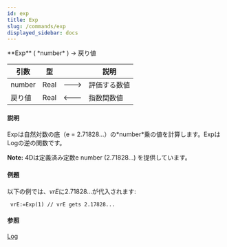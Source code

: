 ```yaml
---
id: exp
title: Exp
slug: /commands/exp
displayed_sidebar: docs
---
```


<!--REF #_command_.Exp.Syntax-->**Exp** ( *number* ) -> 戻り値<!-- END REF-->
<!--REF #_command_.Exp.Params-->
| 引数 | 型 |  | 説明 |
| --- | --- | --- | --- |
| number | Real | &#x1F852; | 評価する数値 |
| 戻り値 | Real | &#x1F850; | 指数関数値 |

<!-- END REF-->

#### 説明 

<!--REF #_command_.Exp.Summary-->Expは自然対数の底（e = 2.<!-- END REF-->71828...）の*number*乗の値を計算します。ExpはLogの逆の関数です。

**Note:** 4Dは定義済み定数e number (2.71828...) を提供しています。

#### 例題 

以下の例では、*vrE*に2.71828...が代入されます:

```4d
 vrE:=Exp(1) // vrE gets 2.17828...
```

#### 参照 

[Log](log.md)  